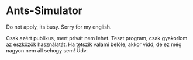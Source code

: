 # Ants-Simulator
Do not apply, its busy. Sorry for my english.

Csak azért publikus, mert privát nem lehet. 
Teszt program, csak gyakorlom az eszközök használatát.
Ha tetszik valami belőle, akkor vidd, de ez még nagyon nem áll sehogy sem!
Üdv.